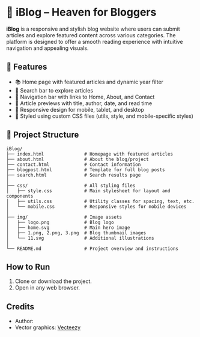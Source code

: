 # 📝 iBlog – Heaven for Bloggers

**iBlog** is a responsive and stylish blog website where users can submit articles and explore featured content across various categories. The platform is designed to offer a smooth reading experience with intuitive navigation and appealing visuals.

## 🚀 Features

- 📚 Home page with featured articles and dynamic year filter
- 🔎 Search bar to explore articles
- 🧭 Navigation bar with links to Home, About, and Contact
- 📖 Article previews with title, author, date, and read time
- 📱 Responsive design for mobile, tablet, and desktop
- 🎨 Styled using custom CSS files (utils, style, and mobile-specific styles)

## 📂 Project Structure
```
iBlog/
├── index.html               # Homepage with featured articles
├── about.html               # About the blog/project
├── contact.html             # Contact information
├── blogpost.html            # Template for full blog posts
├── search.html              # Search results page
│
├── css/                     # All styling files
│   ├── style.css            # Main stylesheet for layout and components
│   ├── utils.css            # Utility classes for spacing, text, etc.
│   └── mobile.css           # Responsive styles for mobile devices
│
├── img/                     # Image assets
│   ├── logo.png             # Blog logo
│   ├── home.svg             # Main hero image
│   ├── 1.png, 2.png, 3.png  # Blog thumbnail images
│   └── 11.svg               # Additional illustrations
│
└── README.md                # Project overview and instructions
```

## How to Run

1. Clone or download the project.
2. Open in any web browser.

## Credits

- Author: 
- Vector graphics: [Vecteezy](https://www.vecteezy.com/free-vector/typewriter)




